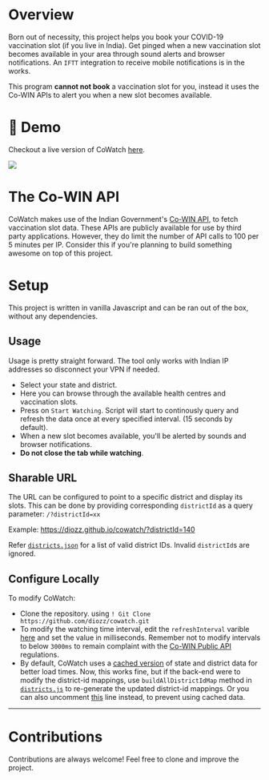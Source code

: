 # Overview

Born out of necessity, this project helps you book your COVID-19 vaccination slot (if you live in India). Get pinged when a new vaccination slot becomes available in your area through sound alerts and browser notifications. An `IFTT` integration to receive mobile notifications is in the works.

This program **cannot not book** a vaccination slot for you, instead it uses the Co-WIN APIs to alert you when a new slot becomes available.

# :rocket: Demo

Checkout a live version of CoWatch [here](https://diozz.github.io/cowatch).

![](https://i.imgur.com/xnQt487.gif)


# The Co-WIN API 

CoWatch makes use of the Indian Government's [Co-WIN API](https://apisetu.gov.in/public/marketplace/api/cowin/cowin-public-v2), to fetch vaccination slot data. These APIs are publicly available for use by third party applications. However, they do limit the number of API calls to 100 per 5 minutes per IP. Consider this if you're planning to build something awesome on top of this project.

# Setup

This project is written in vanilla Javascript and can be ran out of the box, without any dependencies.

## Usage

Usage is pretty straight forward. The tool only works with Indian IP addresses so disconnect your VPN if needed.

- Select your state and district.
- Here you can browse through the available health centres and vaccination slots.
- Press on `Start Watching`. Script will start to continously query and refresh the data once at every specified interval. (15 seconds by default).
- When a new slot becomes available, you'll be alerted by sounds and browser notifications.
- **Do not close the tab while watching**.

## Sharable URL

The URL can be configured to point to a specific district and display its slots. This can be done by providing corresponding `districtId` as a query parameter: `/?districtId=xx`

Example: https://diozz.github.io/cowatch/?districtId=140

Refer [`districts.json`](https://github.com/diozz/cowatch/blob/main/assets/districts.json) for a list of valid district IDs. Invalid `districtId`s are ignored.

## Configure Locally

To modify CoWatch:

- Clone the repository. using `! Git Clone https://github.com/diozz/cowatch.git`
- To modify the watching time interval, edit the `refreshInterval` varible [here](https://github.com/diozz/cowatih/blob/main/js/cowatch.js#L12) and set the value in milliseconds. Remember not to modify intervals to below `3000ms` to remain complaint with the [Co-WIN Public API](https://apisetu.gov.in/public/marketplace/api/cowin/cowin-public-v2) regulations.
- By default, CoWatch uses a [cached version](https://github.com/diozz/cowatch/blob/main/assets/districts.json) of state and district data for better load times. Now, this works fine, but if the back-end were to modify the district-id mappings, use `buildAllDistrictIdMap` method in [`districts.js`](https://github.com/diozz/cowatch/blob/main/js/districts.js#L21) to re-generate the updated district-id mappings. Or you can also uncomment [this](https://github.com/diozz/cowatch/blob/main/js/cowatch.js#L16) line instead, to prevent using cached data.

---

# Contributions

Contributions are always welcome! Feel free to clone and improve the project.


